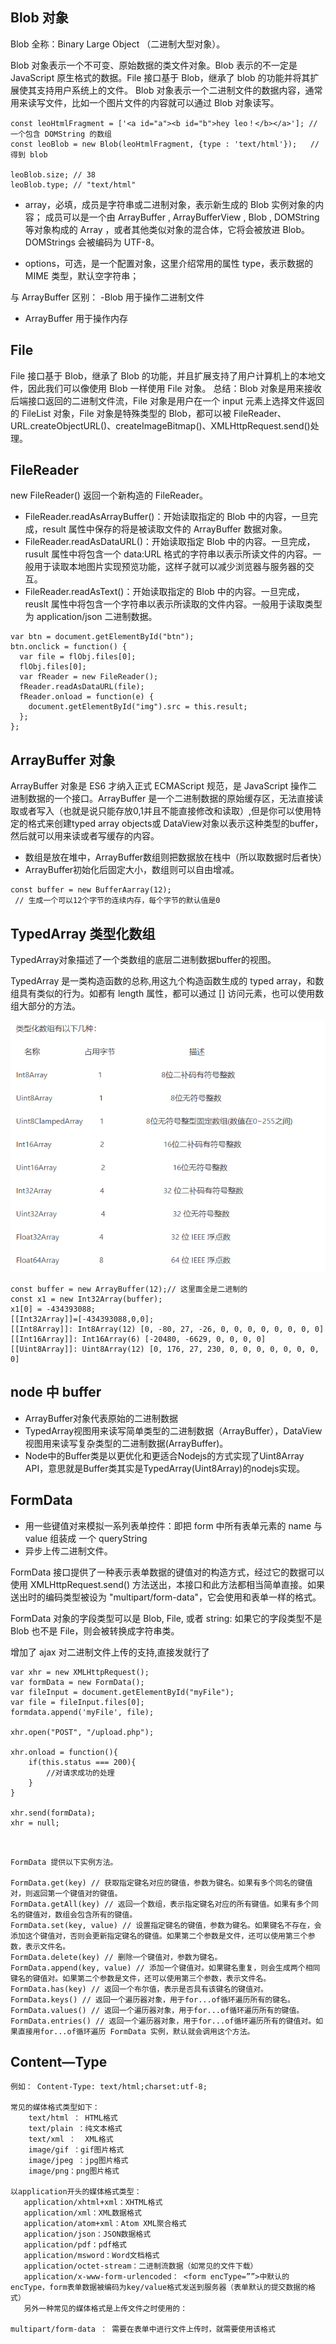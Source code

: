 
## Blob 对象

Blob 全称：Binary Large Object （二进制大型对象）。

Blob 对象表示一个不可变、原始数据的类文件对象。Blob 表示的不一定是 JavaScript 原生格式的数据。File 接口基于 Blob，继承了 blob 的功能并将其扩展使其支持用户系统上的文件。
Blob 对象表示一个二进制文件的数据内容，通常用来读写文件，比如一个图片文件的内容就可以通过 Blob 对象读写。

```tsx
const leoHtmlFragment = ['<a id="a"><b id="b">hey leo！</b></a>']; // 一个包含 DOMString 的数组
const leoBlob = new Blob(leoHtmlFragment, {type : 'text/html'});   // 得到 blob

leoBlob.size; // 38
leoBlob.type; // "text/html"

```

- array，必填，成员是字符串或二进制对象，表示新生成的 Blob 实例对象的内容；
  成员可以是一个由 ArrayBuffer , ArrayBufferView , Blob , DOMString 等对象构成的 Array ，或者其他类似对象的混合体，它将会被放进 Blob。DOMStrings 会被编码为 UTF-8。

- options，可选，是一个配置对象，这里介绍常用的属性 type，表示数据的 MIME 类型，默认空字符串；

与 ArrayBuffer 区别：
-Blob 用于操作二进制文件

- ArrayBuffer 用于操作内存

## File

File 接口基于 Blob，继承了 Blob 的功能，并且扩展支持了用户计算机上的本地文件，因此我们可以像使用 Blob 一样使用 File 对象。
总结：Blob 对象是用来接收后端接口返回的二进制文件流，File 对象是用户在一个 input 元素上选择文件返回的 FileList 对象，File 对象是特殊类型的 Blob，都可以被 FileReader、URL.createObjectURL()、createImageBitmap()、XMLHttpRequest.send()处理。

## FileReader

new FileReader()
返回一个新构造的 FileReader。

- FileReader.readAsArrayBuffer()：开始读取指定的 Blob 中的内容，一旦完成，result 属性中保存的将是被读取文件的 ArrayBuffer 数据对象。
- FileReader.readAsDataURL()：开始读取指定 Blob 中的内容。一旦完成，rusult 属性中将包含一个 data:URL 格式的字符串以表示所读文件的内容。一般用于读取本地图片实现预览功能，这样子就可以减少浏览器与服务器的交互。
- FileReader.readAsText()：开始读取指定的 Blob 中的内容。一旦完成，reuslt 属性中将包含一个字符串以表示所读取的文件内容。一般用于读取类型为 application/json 二进制数据。

```tsx
var btn = document.getElementById("btn");
btn.οnclick = function() {
  var file = flObj.files[0];
  flObj.files[0];
  var fReader = new FileReader();
  fReader.readAsDataURL(file);
  fReader.οnlοad = function(e) {
    document.getElementById("img").src = this.result;
  };
};
```

## ArrayBuffer 对象

ArrayBuffer 对象是 ES6 才纳入正式 ECMAScript 规范，是 JavaScript 操作二进制数据的一个接口。ArrayBuffer 是一个二进制数据的原始缓存区，无法直接读取或者写入（也就是说只能存放0,1并且不能直接修改和读取）,但是你可以使用特定的格式来创建typed array objects或 DataView对象以表示这种类型的buffer，然后就可以用来读或者写缓存的内容。


- 数组是放在堆中，ArrayBuffer数组则把数据放在栈中（所以取数据时后者快）
- ArrayBuffer初始化后固定大小，数组则可以自由增减。
```tsx
const buffer = new BufferAarray(12);
 // 生成一个可以12个字节的连续内存，每个字节的默认值是0

```



## TypedArray 类型化数组

TypedArray对象描述了一个类数组的底层二进制数据buffer的视图。

TypedArray 是一类构造函数的总称,用这九个构造函数生成的 typed array，和数组具有类似的行为。如都有 length 属性，都可以通过 [] 访问元素，也可以使用数组大部分的方法。

![图片无法加载](./类型化数组.png)

```tsx
const buffer = new ArrayBuffer(12);// 这里面全是二进制的
const x1 = new Int32Array(buffer);
x1[0] = -434393088;
[[Int32Array]]=[-434393088,0,0];
[[Int8Array]]: Int8Array(12) [0, -80, 27, -26, 0, 0, 0, 0, 0, 0, 0, 0]
[[Int16Array]]: Int16Array(6) [-20480, -6629, 0, 0, 0, 0]
[[Uint8Array]]: Uint8Array(12) [0, 176, 27, 230, 0, 0, 0, 0, 0, 0, 0, 0]

```



## node 中 buffer

* ArrayBuffer对象代表原始的二进制数据
* TypedArray视图用来读写简单类型的二进制数据（ArrayBuffer），DataView视图用来读写复杂类型的二进制数据(ArrayBuffer)。
* Node中的Buffer类是以更优化和更适合Nodejs的方式实现了Uint8Array API，意思就是Buffer类其实是TypedArray(Uint8Array)的nodejs实现。



## FormData

- 用一些键值对来模拟一系列表单控件：即把 form 中所有表单元素的 name 与 value 组装成 一个 queryString
- 异步上传二进制文件。

FormData 接口提供了一种表示表单数据的键值对的构造方式，经过它的数据可以使用 XMLHttpRequest.send() 方法送出，本接口和此方法都相当简单直接。如果送出时的编码类型被设为 "multipart/form-data"，它会使用和表单一样的格式。

FormData 对象的字段类型可以是 Blob, File, 或者 string: 如果它的字段类型不是 Blob 也不是 File，则会被转换成字符串类。

增加了 ajax 对二进制文件上传的支持,直接发就行了

```tsx
var xhr = new XMLHttpRequest();
var formData = new FormData();
var fileInput = document.getElementById("myFile");
var file = fileInput.files[0];
formdata.append('myFile', file);

xhr.open("POST", "/upload.php");

xhr.onload = function(){
    if(this.status === 200){
        //对请求成功的处理
    }
}

xhr.send(formData);
xhr = null;
```

```tsx


FormData 提供以下实例方法。

FormData.get(key) // 获取指定键名对应的键值，参数为键名。如果有多个同名的键值对，则返回第一个键值对的键值。
FormData.getAll(key) // 返回一个数组，表示指定键名对应的所有键值。如果有多个同名的键值对，数组会包含所有的键值。
FormData.set(key, value) // 设置指定键名的键值，参数为键名。如果键名不存在，会添加这个键值对，否则会更新指定键名的键值。如果第二个参数是文件，还可以使用第三个参数，表示文件名。
FormData.delete(key) // 删除一个键值对，参数为键名。
FormData.append(key, value) // 添加一个键值对。如果键名重复，则会生成两个相同键名的键值对。如果第二个参数是文件，还可以使用第三个参数，表示文件名。
FormData.has(key) // 返回一个布尔值，表示是否具有该键名的键值对。
FormData.keys() // 返回一个遍历器对象，用于for...of循环遍历所有的键名。
FormData.values() // 返回一个遍历器对象，用于for...of循环遍历所有的键值。
FormData.entries() // 返回一个遍历器对象，用于for...of循环遍历所有的键值对。如果直接用for...of循环遍历 FormData 实例，默认就会调用这个方法。

```

## Content—Type

```tsx
例如： Content-Type: text/html;charset:utf-8;

常见的媒体格式类型如下：
    text/html ： HTML格式
    text/plain ：纯文本格式
    text/xml ：  XML格式
    image/gif ：gif图片格式
    image/jpeg ：jpg图片格式
    image/png：png图片格式

以application开头的媒体格式类型：
   application/xhtml+xml：XHTML格式
   application/xml：XML数据格式
   application/atom+xml：Atom XML聚合格式
   application/json：JSON数据格式
   application/pdf：pdf格式
   application/msword：Word文档格式
   application/octet-stream：二进制流数据（如常见的文件下载）
   application/x-www-form-urlencoded： <form encType=””>中默认的encType，form表单数据被编码为key/value格式发送到服务器（表单默认的提交数据的格式）
   另外一种常见的媒体格式是上传文件之时使用的：

multipart/form-data ： 需要在表单中进行文件上传时，就需要使用该格式

```
